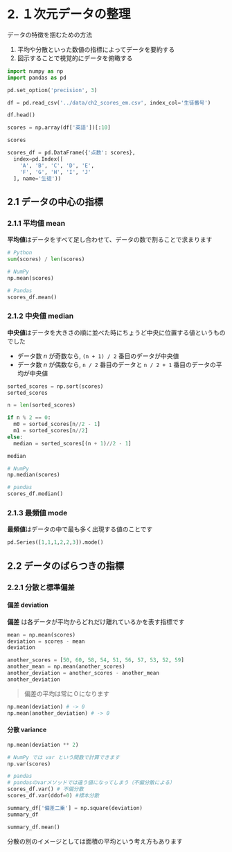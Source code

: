 # 2. １次元データの整理

データの特徴を掴むための方法
1. 平均や分散といった数値の指標によってデータを要約する
2. 図示することで視覚的にデータを俯瞰する

```python
import numpy as np
import pandas as pd

pd.set_option('precision', 3)

df = pd.read_csv('../data/ch2_scores_em.csv', index_col='生徒番号')

df.head()
```

```python
scores = np.array(df['英語'])[:10]

scores
```

```python
scores_df = pd.DataFrame({'点数': scores}, 
  index=pd.Index([
    'A', 'B', 'C', 'D', 'E',
    'F', 'G', 'H', 'I', 'J'
  ], name='生徒'))
```

## 2.1 データの中心の指標
### 2.1.1 平均値 mean
**平均値**はデータをすべて足し合わせて、データの数で割ることで求まります

```python
# Python
sum(scores) / len(scores)

# NumPy
np.mean(scores)

# Pandas
scores_df.mean()
```

### 2.1.2 中央値 median
**中央値**はデータを大きさの順に並べた時にちょうど中央に位置する値というものでした

- データ数 *n* が奇数なら, `(n + 1) / 2` 番目のデータが中央値
- データ数 *n* が偶数なら, `n / 2` 番目のデータと `n / 2 + 1` 番目のデータの平均が中央値

```python
sorted_scores = np.sort(scores)
sorted_scores

n = len(sorted_scores)

if n % 2 == 0:
  m0 = sorted_scores[n//2 - 1]
  m1 = sorted_scores[n//2]
else:
  median = sorted_scores[(n + 1)//2 - 1]

median
```

```python
# NumPy
np.median(scores)

# pandas
scores_df.median()
```

### 2.1.3 最頻値 mode
**最頻値**はデータの中で最も多く出現する値のことです

```python
pd.Series([1,1,1,2,2,3]).mode()
```

## 2.2 データのばらつきの指標
### 2.2.1 分散と標準偏差
#### 偏差 deviation
**偏差** は各データが平均からどれだけ離れているかを表す指標です

```python
mean = np.mean(scores)
deviation = scores - mean
deviation
```

```python
another_scores = [50, 60, 58, 54, 51, 56, 57, 53, 52, 59]
another_mean = np.mean(another_scores)
another_deviation = another_scores - another_mean
another_deviation
```

> 偏差の平均は常に０になります

```python
np.mean(deviation) # -> 0
np.mean(another_deviation) # -> 0
```

#### 分散 variance

```python
np.mean(deviation ** 2)

# NumPy では var という関数で計算できます
np.var(scores)

# pandas
# pandasのvarメソッドでは違う値になってしまう（不偏分散による）
scores_df.var() # 不偏分散
scores_df.var(ddof=0) #標本分散
```

```python
summary_df['偏差二乗'] = np.square(deviation)
summary_df

summary_df.mean()
```

分散の別のイメージとしては面積の平均という考え方もあります


